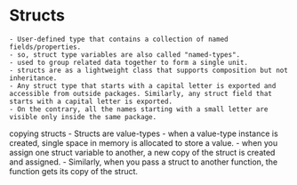 # Structs

    - User-defined type that contains a collection of named fields/properties.
    - so, struct type variables are also called "named-types".
    - used to group related data together to form a single unit.
    - structs are as a lightweight class that supports composition but not inheritance.
    - Any struct type that starts with a capital letter is exported and accessible from outside packages. Similarly, any struct field that starts with a capital letter is exported.
    - On the contrary, all the names starting with a small letter are visible only inside the same package.

copying structs 
    - Structs are value-types
        - when a value-type instance is created, single space in memory is allocated
          to store a value. 
    - when you assign one struct variable to another, a new copy of the struct is 
        created and assigned. 
    - Similarly, when you pass a struct to another function, the function gets its 
        copy of the struct.
